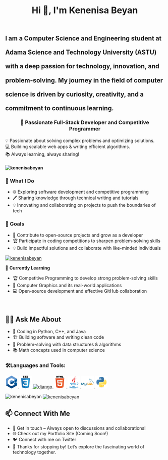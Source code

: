 <h1 align="center">Hi 👋, I'm Kenenisa Beyan<h1/>
<sub><sub>I am a Computer Science and Engineering student at Adama Science and Technology University (ASTU) with a deep passion for technology, innovation, and problem-solving. My journey in the field of computer science is driven by curiosity, creativity, and a commitment to continuous learning.</sub> </sub> 


<h3 align="center">🚀 Passionate Full-Stack Developer and Competitive Programmer </h3><h4></h4>💡 Passionate about solving complex problems and optimizing solutions.<br/> 💻 Building scalable web apps & writing efficient algorithms.<br/> 📚 Always learning, always sharing!<br/>  <h4/>

<p align="left"> <img src="https://komarev.com/ghpvc/?username=kenenisabeyan&label=Profile%20views&color=0e75b6&style=flat" alt="kenenisabeyan" /> </p>

### 🚀 What I Do  
- 🌐 Exploring software development and competitive programming
- 🖊️ Sharing knowledge through technical writing and tutorials 
- 💡 Innovating and collaborating on projects to push the boundaries of tech  



### 🎯 Goals <br/>
- 🚀 Contribute to open-source projects and grow as a developer <br/>
- 🏆 Participate in coding competitions to sharpen problem-solving skills <br/>
- 💡 Build impactful solutions and collaborate with like-minded individuals<br/>

<p align="left"> <a href="https://github.com/ryo-ma/github-profile-trophy"><img src="https://github-profile-trophy.vercel.app/?username=kenenisabeyan" alt="kenenisabeyan" /></a> </p>

🌱 **Currently Learning**<br/>
- 🏆 Competitive Programming to develop strong problem-solving skills <br/>
- 🎨 Computer Graphics and its real-world applications <br/>
- 💻 Open-source development and effective GitHub collaboration<br/><br/><br/>

## 💬🚀 Ask Me About<br/>
- 📌 Coding in Python, C++, and Java<br/>
- 🏗️ Building software and writing clean code<br/>
- 🔢 Problem-solving with data structures & algorithms <br/>
- 📚 Math concepts used in computer science <br/> 





<h3 align="left">🛠️Languages and Tools:</h3>
<p align="left"> <a href="https://www.w3schools.com/cpp/" target="_blank" rel="noreferrer"> <img src="https://raw.githubusercontent.com/devicons/devicon/master/icons/cplusplus/cplusplus-original.svg" alt="cplusplus" width="40" height="40"/> </a> <a href="https://www.w3schools.com/css/" target="_blank" rel="noreferrer"> <img src="https://raw.githubusercontent.com/devicons/devicon/master/icons/css3/css3-original-wordmark.svg" alt="css3" width="40" height="40"/> </a> <a href="https://www.djangoproject.com/" target="_blank" rel="noreferrer"> <img src="https://cdn.worldvectorlogo.com/logos/django.svg" alt="django" width="40" height="40"/> </a> <a href="https://www.w3.org/html/" target="_blank" rel="noreferrer"> <img src="https://raw.githubusercontent.com/devicons/devicon/master/icons/html5/html5-original-wordmark.svg" alt="html5" width="40" height="40"/> </a> <a href="https://www.java.com" target="_blank" rel="noreferrer"> <img src="https://raw.githubusercontent.com/devicons/devicon/master/icons/java/java-original.svg" alt="java" width="40" height="40"/> </a> <a href="https://www.mysql.com/" target="_blank" rel="noreferrer"> <img src="https://raw.githubusercontent.com/devicons/devicon/master/icons/mysql/mysql-original-wordmark.svg" alt="mysql" width="40" height="40"/> </a> <a href="https://www.python.org" target="_blank" rel="noreferrer"> <img src="https://raw.githubusercontent.com/devicons/devicon/master/icons/python/python-original.svg" alt="python" width="40" height="40"/> </a> </p>

<p><img align="left" src="https://github-readme-stats.vercel.app/api/top-langs?username=kenenisabeyan&show_icons=true&locale=en&layout=compact" alt="kenenisabeyan" /></p>

<p>&nbsp;<img align="center" src="https://github-readme-stats.vercel.app/api?username=kenenisabeyan&show_icons=true&locale=en" alt="kenenisabeyan" /></p>


<h3 align="left">

## 📫 Connect With Me  <br/>
- 📧 Get in touch – Always open to discussions and collaborations!  <br/>
- 🌐 Check out my Portfolio Site (Coming Soon!)  <br/>
- 🐦 Connect with me on Twitter  <br/>
- 🚀 Thanks for stopping by! Let’s explore the fascinating world of technology together.<br/>
<p align="left">
</p></h3>


